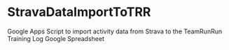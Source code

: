 # StravaDataImportToTRR
Google Apps Script to import activity data from Strava to the TeamRunRun Training Log Google Spreadsheet
